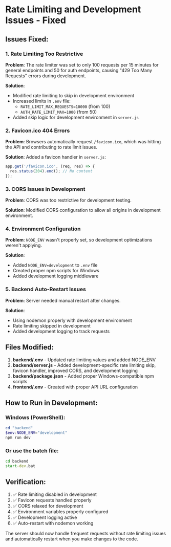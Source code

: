 # Rate Limiting and Development Issues - Fixed

## Issues Fixed:

### 1. Rate Limiting Too Restrictive
**Problem**: The rate limiter was set to only 100 requests per 15 minutes for general endpoints and 50 for auth endpoints, causing "429 Too Many Requests" errors during development.

**Solution**: 
- Modified rate limiting to skip in development environment
- Increased limits in `.env` file:
  - `RATE_LIMIT_MAX_REQUESTS=10000` (from 100)
  - `AUTH_RATE_LIMIT_MAX=1000` (from 50)
- Added skip logic for development environment in `server.js`

### 2. Favicon.ico 404 Errors
**Problem**: Browsers automatically request `/favicon.ico`, which was hitting the API and contributing to rate limit issues.

**Solution**: Added a favicon handler in `server.js`:
```javascript
app.get('/favicon.ico', (req, res) => {
  res.status(204).end(); // No content
});
```

### 3. CORS Issues in Development
**Problem**: CORS was too restrictive for development testing.

**Solution**: Modified CORS configuration to allow all origins in development environment.

### 4. Environment Configuration
**Problem**: `NODE_ENV` wasn't properly set, so development optimizations weren't applying.

**Solution**:
- Added `NODE_ENV=development` to `.env` file
- Created proper npm scripts for Windows
- Added development logging middleware

### 5. Backend Auto-Restart Issues
**Problem**: Server needed manual restart after changes.

**Solution**: 
- Using nodemon properly with development environment
- Rate limiting skipped in development
- Added development logging to track requests

## Files Modified:

1. **backend/.env** - Updated rate limiting values and added NODE_ENV
2. **backend/server.js** - Added development-specific rate limiting skip, favicon handler, improved CORS, and development logging
3. **backend/package.json** - Added proper Windows-compatible npm scripts
4. **frontend/.env** - Created with proper API URL configuration

## How to Run in Development:

### Windows (PowerShell):
```powershell
cd "backend"
$env:NODE_ENV="development"
npm run dev
```

### Or use the batch file:
```cmd
cd backend
start-dev.bat
```

## Verification:

1. ✅ Rate limiting disabled in development
2. ✅ Favicon requests handled properly
3. ✅ CORS relaxed for development
4. ✅ Environment variables properly configured
5. ✅ Development logging active
6. ✅ Auto-restart with nodemon working

The server should now handle frequent requests without rate limiting issues and automatically restart when you make changes to the code.

